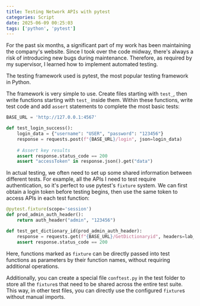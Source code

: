 ```yaml
---
title: Testing Network APIs with pytest
categories: Script
date: 2025-06-09 00:25:03
tags: ['python', 'pytest']
---
```


For the past six months, a significant part of my work has been maintaining the company's website. Since I took over the code midway, there's always a risk of introducing new bugs during maintenance. Therefore, as required by my supervisor, I learned how to implement automated testing.

<!-- more -->

The testing framework used is pytest, the most popular testing framework in Python.

The framework is very simple to use. Create files starting with `test_`, then write functions starting with `test_` inside them. Within these functions, write test code and add `assert` statements to complete the most basic tests:

```python
BASE_URL = 'http://127.0.0.1:4567'

def test_login_success():
    login_data = {"username": "USER", "password": "123456"}
    response = requests.post(f"{BASE_URL}/login", json=login_data)
    
    # Assert key results
    assert response.status_code == 200
    assert "accessToken" in response.json().get("data")
```

In actual testing, we often need to set up some shared information between different tests. For example, all the APIs I need to test require authentication, so it's perfect to use pytest's `fixture` system. We can first obtain a login token before testing begins, then use the same token to access APIs in each test function:

```python
@pytest.fixture(scope='session')
def prod_admin_auth_header():
    return auth_header("admin", "123456")

def test_get_dictionary_id(prod_admin_auth_header):
    response = requests.get(f"{BASE_URL}/GetDictionaryid", headers=lab_mem_auth_header)
    assert response.status_code == 200
```

Here, functions marked as `fixture` can be directly passed into test functions as parameters by their function names, without requiring additional operations.

Additionally, you can create a special file `conftest.py` in the test folder to store all the `fixture`s that need to be shared across the entire test suite. This way, in other test files, you can directly use the configured `fixture`s without manual imports.
